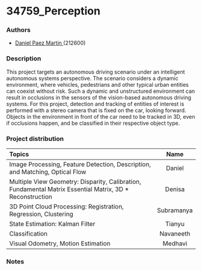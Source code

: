 # 34759_Perception 

### Authors

* [Daniel Paez Martin ](https://github.com/DanielPM98) (212600)

### Description
This project targets an autonomous driving scenario under an intelligent autonomous systems perspective. The scenario considers a dynamic environment, where vehicles, pedestrians and other typical urban entities can coexist without risk. Such a dynamic and unstructured environment can result in occlusions in the sensors of the vision-based autonomous driving systems. For this project, detection and tracking of entities of interest is performed with a  stereo camera that is fixed on the car, looking forward. Objects in the environment in front of the car need to be tracked in 3D, even if occlusions happen, and be classified in their respective object type.


### Project distribution

|                                         Topics                                                           |    Name   |
|:-------------------------------------------------------------------------------------------------------- |:---------:|
| Image Processing, Feature Detection, Description, and Matching, Optical Flow                             |  Daniel   |
| Multiple View Geometry: Disparity, Calibration, Fundamental Matrix Essential Matrix, 3D * Reconstruction |  Denisa   |
| 3D Point Cloud Processing: Registration, Regression, Clustering                                          |Subramanya |
| State Estimation: Kalman Filter                                                                          | Tianyu    |
| Classification                                                                                           | Navaneeth |
| Visual Odometry, Motion Estimation                                                                       |  Medhavi  |



### Notes
